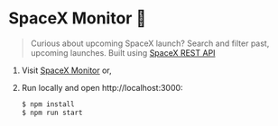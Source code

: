 # SpaceX Monitor 🚀

> Curious about upcoming SpaceX launch? Search and filter past, upcoming launches. Built using [SpaceX REST API](https://github.com/r-spacex/SpaceX-API)

1.  Visit [SpaceX Monitor](https://spacex-monitor.surge.sh/) or,

2.  Run locally and open http://localhost:3000:

    ```bash
    $ npm install
    $ npm run start
    ```
